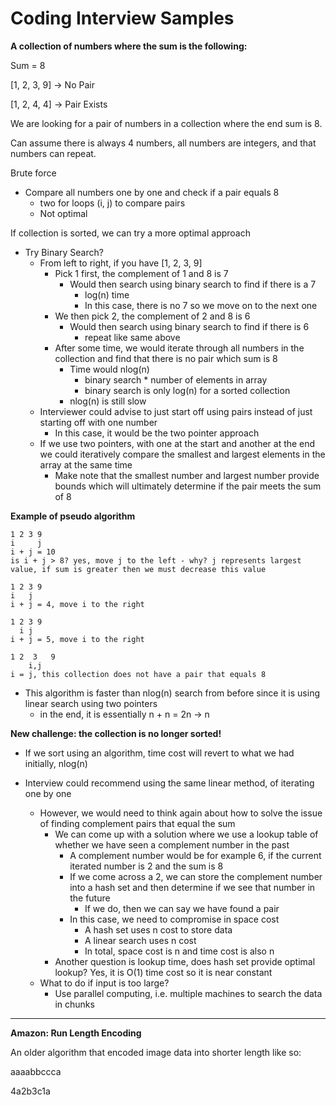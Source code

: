 # Coding Interview Samples

**A collection of numbers where the sum is the following:**

Sum = 8

[1, 2, 3, 9] -> No Pair

[1, 2, 4, 4] -> Pair Exists

We are looking for a pair of numbers in a collection where the end sum is 8.

Can assume there is always 4 numbers, all numbers are integers, and that numbers can repeat.

Brute force

- Compare all numbers one by one and check if a pair equals 8
  - two for loops (i, j) to compare pairs
  - Not optimal

If collection is sorted, we can try a more optimal approach

- Try Binary Search?
  - From left to right, if you have [1, 2, 3, 9]
    - Pick 1 first, the complement of 1 and 8 is 7
      - Would then search using binary search to find if there is a 7
        - log(n) time
        - In this case, there is no 7 so we move on to the next one
    - We then pick 2, the complement of 2 and 8 is 6
      - Would then search using binary search to find if there is 6
        - repeat like same above
    - After some time, we would iterate through all numbers in the collection and find that there is no pair which sum is 8
      - Time would nlog(n)
        - binary search * number of elements in array
        - binary search is only log(n) for a sorted collection
      - nlog(n) is still slow
  - Interviewer could advise to just start off using pairs instead of just starting off with one number
    - In this case, it would be the two pointer approach
  - If we use two pointers, with one at the start and another at the end we could iteratively compare the smallest and largest elements in the array at the same time
    - Make note that the smallest number and largest number provide bounds which will ultimately determine if the pair meets the sum of 8

**Example of pseudo algorithm**

``` 
1 2 3 9
i     j
i + j = 10
is i + j > 8? yes, move j to the left - why? j represents largest value, if sum is greater then we must decrease this value

1 2 3 9
i   j
i + j = 4, move i to the right

1 2 3 9
  i j
i + j = 5, move i to the right

1 2  3   9
    i,j
i = j, this collection does not have a pair that equals 8
```

- This algorithm is faster than nlog(n) search from before since it is using linear search using two pointers
  - in the end, it is essentially n + n = 2n -> n

**New challenge: the collection is no longer sorted!**

- If we sort using an algorithm, time cost will revert to what we had initially, nlog(n)

- Interview could recommend using the same linear method, of iterating one by one
  - However, we would need to think again about how to solve the issue of finding complement pairs that equal the sum
    - We can come up with a solution where we use a lookup table of whether we have seen a complement number in the past
      - A complement number would be for example 6, if the current iterated number is 2 and the sum is 8
      - If we come across a 2, we can store the complement number into a hash set and then determine if we see that number in the future
        - If we do, then we can say we have found a pair 
      - In this case, we need to compromise in space cost
        - A hash set uses n cost to store data
        - A linear search uses n cost
        - In total, space cost is n and time cost is also n
    - Another question is lookup time, does hash set provide optimal lookup? Yes, it is O(1) time cost so it is near constant
  - What to do if input is too large?
    - Use parallel computing, i.e. multiple machines to search the data in chunks


------

**Amazon: Run Length Encoding**

An older algorithm that encoded image data into shorter length like so:

aaaabbccca

4a2b3c1a









